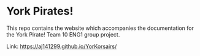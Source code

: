 # York Pirates!

This repo contains the website which accompanies the documentation for the York Pirate! Team 10 ENG1 group project.

Link: https://aj141299.github.io/YorKorsairs/
